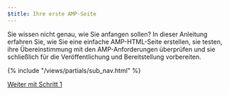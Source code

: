 ```yaml
---
$title: Ihre erste AMP-Seite
---
```


Sie wissen nicht genau, wie Sie anfangen sollen? In dieser Anleitung erfahren Sie, wie Sie eine einfache AMP-HTML-Seite erstellen, sie testen, ihre Übereinstimmung mit den AMP-Anforderungen überprüfen und sie schließlich für die Veröffentlichung und Bereitstellung vorbereiten.

{% include "/views/partials/sub_nav.html" %}

<a class="button go-button" href="/de/docs/get_started/create/basic_markup.html">Weiter mit Schritt 1</a>

